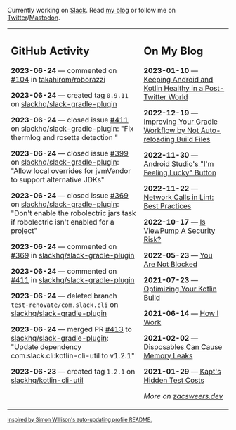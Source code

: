 Currently working on [Slack](https://slack.com/). Read [my blog](https://zacsweers.dev/) or follow me on [Twitter](https://twitter.com/ZacSweers)/[Mastodon](https://hachyderm.io/@ZacSweers).

<table><tr><td valign="top" width="60%">

## GitHub Activity
<!-- githubActivity starts -->
**2023-06-24** — commented on [#104](https://github.com/takahirom/roborazzi/issues/104#issuecomment-1605720789) in [takahirom/roborazzi](https://github.com/takahirom/roborazzi)

**2023-06-24** — created tag `0.9.11` on [slackhq/slack-gradle-plugin](https://github.com/slackhq/slack-gradle-plugin)

**2023-06-24** — closed issue [#411](https://github.com/slackhq/slack-gradle-plugin/issues/411) on [slackhq/slack-gradle-plugin](https://github.com/slackhq/slack-gradle-plugin): "Fix thermlog and rosetta detection "

**2023-06-24** — closed issue [#399](https://github.com/slackhq/slack-gradle-plugin/issues/399) on [slackhq/slack-gradle-plugin](https://github.com/slackhq/slack-gradle-plugin): "Allow local overrides for jvmVendor to support alternative JDKs"

**2023-06-24** — closed issue [#369](https://github.com/slackhq/slack-gradle-plugin/issues/369) on [slackhq/slack-gradle-plugin](https://github.com/slackhq/slack-gradle-plugin): "Don't enable the robolectric jars task if robolectric isn't enabled for a project"

**2023-06-24** — commented on [#369](https://github.com/slackhq/slack-gradle-plugin/issues/369#issuecomment-1605715259) in [slackhq/slack-gradle-plugin](https://github.com/slackhq/slack-gradle-plugin)

**2023-06-24** — commented on [#411](https://github.com/slackhq/slack-gradle-plugin/issues/411#issuecomment-1605715019) in [slackhq/slack-gradle-plugin](https://github.com/slackhq/slack-gradle-plugin)

**2023-06-24** — deleted branch `test-renovate/com.slack.cli` on [slackhq/slack-gradle-plugin](https://github.com/slackhq/slack-gradle-plugin)

**2023-06-24** — merged PR [#413](https://github.com/slackhq/slack-gradle-plugin/pull/413) to [slackhq/slack-gradle-plugin](https://github.com/slackhq/slack-gradle-plugin): "Update dependency com.slack.cli:kotlin-cli-util to v1.2.1"

**2023-06-23** — created tag `1.2.1` on [slackhq/kotlin-cli-util](https://github.com/slackhq/kotlin-cli-util)
<!-- githubActivity ends -->
</td><td valign="top" width="40%">

## On My Blog
<!-- blog starts -->
**2023-01-10** — [Keeping Android and Kotlin Healthy in a Post-Twitter World](https://www.zacsweers.dev/keeping-android-healthy/)

**2022-12-19** — [Improving Your Gradle Workflow by Not Auto-reloading Build Files](https://www.zacsweers.dev/improving-your-workflow-by-not-auto-reloading-build-files/)

**2022-11-30** — [Android Studio's "I'm Feeling Lucky" Button](https://www.zacsweers.dev/android-studios-im-feeling-lucky-button/)

**2022-11-22** — [Network Calls in Lint: Best Practices](https://www.zacsweers.dev/network-calls-in-lint-best-practices/)

**2022-10-17** — [Is ViewPump A Security Risk?](https://www.zacsweers.dev/is-viewpump-a-security-risk/)

**2022-05-23** — [You Are Not Blocked](https://www.zacsweers.dev/you-are-not-blocked/)

**2021-07-23** — [Optimizing Your Kotlin Build](https://www.zacsweers.dev/optimizing-your-kotlin-build/)

**2021-06-14** — [How I Work](https://www.zacsweers.dev/how-i-work/)

**2021-02-02** — [Disposables Can Cause Memory Leaks](https://www.zacsweers.dev/disposables-can-cause-memory-leaks/)

**2021-01-29** — [Kapt's Hidden Test Costs](https://www.zacsweers.dev/kapts-hidden-test-costs/)
<!-- blog ends -->
_More on [zacsweers.dev](https://zacsweers.dev/)_
</td></tr></table>

<sub><a href="https://simonwillison.net/2020/Jul/10/self-updating-profile-readme/">Inspired by Simon Willison's auto-updating profile README.</a></sub>
